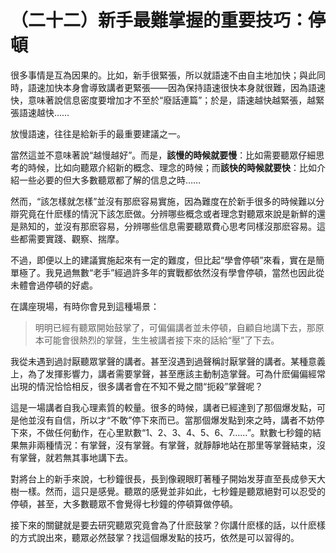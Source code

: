 # （二十二）新手最難掌握的重要技巧：停頓

很多事情是互為因果的。比如，新手很緊張，所以就語速不由自主地加快；與此同時，語速加快本身會導致講者更緊張——因為保持語速很快本身就很難，因為語速快，意味著說信息密度要增加才不至於“廢話連篇”；於是，語速越快越緊張，越緊張語速越快……

放慢語速，往往是給新手的最重要建議之一。

當然這並不意味著說“越慢越好”。而是，**該慢的時候就要慢**：比如需要聽眾仔細思考的時候，比如向聽眾介紹新的概念、理念的時候；而**該快的時候就要快**：比如介紹一些必要的但大多數聽眾都了解的信息之時……

然而，“該怎樣就怎樣”並沒有那麽容易實施，因為難度在於新手很多的時候難以分辯究竟在什麽樣的情況下該怎麽做。分辨哪些概念或者理念對聽眾來說是新鮮的還是熟知的，並沒有那麽容易，分辨哪些信息需要聽眾費心思考同樣沒那麽容易。這些都需要實踐、觀察、揣摩。

不過，即便以上的建議實施起來有一定的難度，但比起“學會停頓”來看，實在是簡單極了。我見過無數“老手”經過許多年的實戰都依然沒有學會停頓，當然也因此從未體會過停頓的好處。

在講座現場，有時你會見到這種場景：

> 明明已經有聽眾開始鼓掌了，可偏偏講者並未停頓，自顧自地講下去，那原本可能會很熱烈的掌聲，生生被講者接下來的話給“壓”了下去。

我從未遇到過討厭聽眾掌聲的講者。甚至沒遇到過聲稱討厭掌聲的講者。某種意義上，為了发揮影響力，講者需要掌聲，甚至應該主動制造掌聲。可為什麽偏偏經常出現的情況恰恰相反，很多講者會在不知不覺之間“扼殺”掌聲呢？

這是一場講者自我心理素質的較量。很多的時候，講者已經達到了那個爆发點，可是他並沒有自信，所以才“不敢”停下來而已。當那個爆发點到來之時，講者不妨停下來，不做任何動作，在心里默數“1、2、3、4、5、6、7……”。默數七秒鐘的結果無非兩種情況：有掌聲，沒有掌聲。有掌聲，就靜靜地站在那里等掌聲結束，沒有掌聲，就若無其事地講下去。

對將台上的新手來說，七秒鐘很長，長到像親眼盯著種子開始发芽直至長成參天大樹一樣。然而，這只是感覺。聽眾的感覺並非如此，七秒鐘是聽眾絕對可以忍受的停頓，甚至，大多數聽眾不會覺得七秒鐘的停頓算做停頓。

接下來的關鍵就是要去研究聽眾究竟會為了什麽鼓掌？你講什麽樣的話，以什麽樣的方式說出來，聽眾必然鼓掌？找這個爆发點的技巧，依然是可以習得的。
